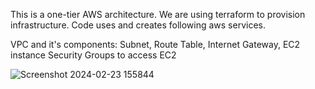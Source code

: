 This is a one-tier AWS architecture. We are using terraform to provision infrastructure. Code uses and creates following aws services.

VPC and it's components:
Subnet, Route Table, Internet Gateway,
EC2 instance
Security Groups to access EC2

![Screenshot 2024-02-23 155844](https://github.com/Jviiith/Terraform/assets/107872597/ac6aeb9e-2f1d-4189-bd7f-c3fccb06c39a)
